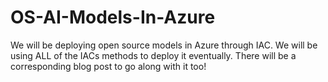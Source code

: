 # OS-AI-Models-In-Azure
We will be deploying open source models in Azure through IAC. We will be using ALL of the IACs methods to deploy it eventually. There will be a corresponding blog post to go along with it too!
